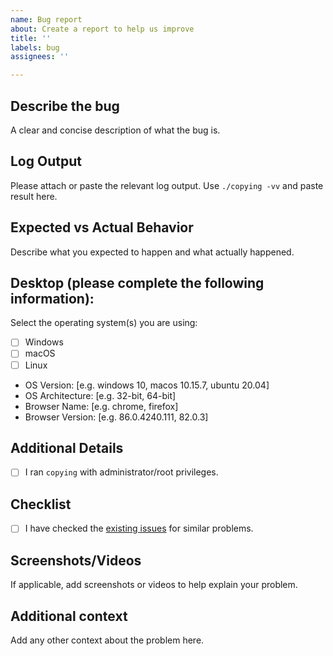 ```yaml
---
name: Bug report
about: Create a report to help us improve
title: ''
labels: bug
assignees: ''

---
```


## Describe the bug
A clear and concise description of what the bug is.

## Log Output
Please attach or paste the relevant log output. Use `./copying -vv` and paste result here.

## Expected vs Actual Behavior
Describe what you expected to happen and what actually happened.

## Desktop (please complete the following information):
Select the operating system(s) you are using:
- [ ] Windows
- [ ] macOS
- [ ] Linux

- OS Version: [e.g. windows 10, macos 10.15.7, ubuntu 20.04]
- OS Architecture: [e.g. 32-bit, 64-bit]
- Browser Name: [e.g. chrome, firefox]
- Browser Version: [e.g. 86.0.4240.111, 82.0.3]

## Additional Details
- [ ] I ran `copying` with administrator/root privileges.

## Checklist
- [ ] I have checked the [existing issues](https://github.com/in179/copying/issues) for similar problems.

## Screenshots/Videos
If applicable, add screenshots or videos to help explain your problem.

## Additional context
Add any other context about the problem here.